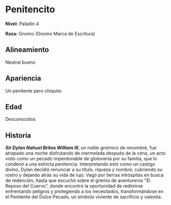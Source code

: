# Penitencito

**Nivel:** Paladín 4

**Raza:** Gnomo (Gnomo Marca de Escritura)

## Alineamiento
Neutral bueno

## Apariencia
Un penitente pero chiquito

## Edad
Desconocidos

## Historia
***Sir Dylan Nahuel Britos William III***, un noble gnómico de renombre, fue atrapado una noche disfrutando de mermelada después de la cena, un acto visto como un pecado imperdonable de glotonería por su familia, que lo condenó a una estricta penitencia. Interpretando esto como un castigo divino, Dylan decidió renunciar a su título, riqueza y nombre, cubriendo su rostro y dejando atrás su vida de lujo. Vagó por tierras inhóspitas en busca de redención, hasta que escuchó sobre el gremio de aventureros "El Reposo del Cuervo", donde encontró la oportunidad de redimirse enfrentando peligros y protegiendo a los necesitados, transformándose en el Penitente del Dulce Pecado, un símbolo viviente de sacrificio y valentía.

